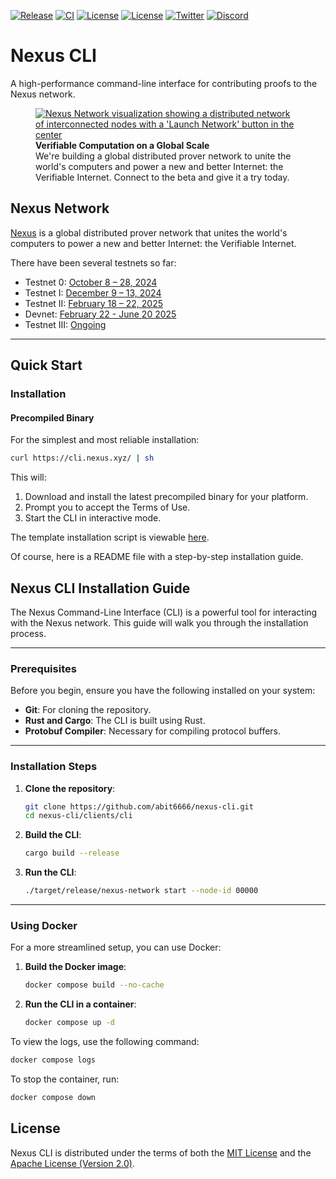 [![Release](https://img.shields.io/github/v/release/nexus-xyz/nexus-cli.svg)](https://github.com/nexus-xyz/nexus-cli/releases)
[![CI](https://github.com/nexus-xyz/nexus-cli/actions/workflows/ci.yml/badge.svg)](https://github.com/nexus-xyz/nexus-cli/actions)
[![License](https://img.shields.io/badge/License-Apache_2.0-green.svg)](https://github.com/nexus-xyz/nexus-cli/blob/main/LICENSE-APACHE)
[![License](https://img.shields.io/badge/License-MIT-green.svg)](https://github.com/nexus-xyz/nexus-cli/blob/main/LICENSE-MIT)
[![Twitter](https://img.shields.io/twitter/follow/NexusLabs)](https://x.com/NexusLabs)
[![Discord](https://img.shields.io/badge/Discord-Join-7289da.svg?logo=discord&logoColor=white)](https://discord.com/invite/nexus-xyz)

# Nexus CLI

A high-performance command-line interface for contributing proofs to the Nexus network.

<figure>
    <a href="https://nexus.xyz/">
        <img src="assets/images/nexus-network-image.png" alt="Nexus Network visualization showing a distributed network of interconnected nodes with a 'Launch Network' button in the center">
    </a>
    <figcaption>
        <strong>Verifiable Computation on a Global Scale</strong><br>
        We're building a global distributed prover network to unite the world's computers and power a new and better Internet: the Verifiable Internet. Connect to the beta and give it a try today.
    </figcaption>
</figure>

## Nexus Network

[Nexus](https://nexus.xyz/) is a global distributed prover network that unites the world's computers to power a new and
better Internet: the Verifiable Internet.

There have been several testnets so far:

- Testnet 0: [October 8 – 28, 2024](https://blog.nexus.xyz/nexus-launches-worlds-first-open-prover-network/)
- Testnet I: [December 9 – 13, 2024](https://blog.nexus.xyz/the-new-nexus-testnet-is-live/)
- Testnet II: [February 18 – 22, 2025](https://blog.nexus.xyz/testnet-ii-is-open/)
- Devnet: [February 22 - June 20 2025](https://docs.nexus.xyz/layer-1/testnet/devnet)
- Testnet III: [Ongoing](https://blog.nexus.xyz/live-everywhere/)

---

## Quick Start

### Installation

#### Precompiled Binary 

For the simplest and most reliable installation:

```bash
curl https://cli.nexus.xyz/ | sh
```

This will:
1. Download and install the latest precompiled binary for your platform.
2. Prompt you to accept the Terms of Use.
3. Start the CLI in interactive mode.

The template installation script is viewable [here](./public/install.sh.template).


Of course, here is a README file with a step-by-step installation guide.

## Nexus CLI Installation Guide

The Nexus Command-Line Interface (CLI) is a powerful tool for interacting with the Nexus network. This guide will walk you through the installation process.

-----

### Prerequisites

Before you begin, ensure you have the following installed on your system:

  * **Git**: For cloning the repository.
  * **Rust and Cargo**: The CLI is built using Rust.
  * **Protobuf Compiler**: Necessary for compiling protocol buffers.

-----

### Installation Steps

1.  **Clone the repository**:

    ```bash
    git clone https://github.com/abit6666/nexus-cli.git
    cd nexus-cli/clients/cli
    ```

2.  **Build the CLI**:

    ```bash
    cargo build --release
    ```

3.  **Run the CLI**:

    ```bash
    ./target/release/nexus-network start --node-id 00000
    ```

-----

### Using Docker

For a more streamlined setup, you can use Docker:

1.  **Build the Docker image**:

    ```bash
    docker compose build --no-cache
    ```

2.  **Run the CLI in a container**:

    ```bash
    docker compose up -d
    ```

To view the logs, use the following command:

```bash
docker compose logs
```

To stop the container, run:

```bash
docker compose down
```
## License

Nexus CLI is distributed under the terms of both the [MIT License](./LICENSE-MIT) and the [Apache License (Version 2.0)](./LICENSE-APACHE).
